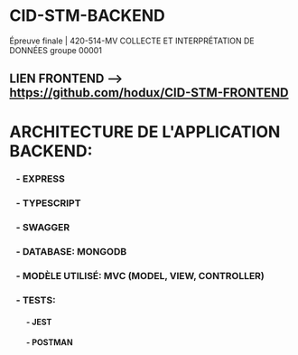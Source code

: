 # CID-STM-BACKEND
Épreuve finale | 420-514-MV COLLECTE ET INTERPRÉTATION DE DONNÉES groupe 00001 

## LIEN FRONTEND --> https://github.com/hodux/CID-STM-FRONTEND

# ARCHITECTURE DE L'APPLICATION BACKEND:
###      &nbsp;&nbsp; - EXPRESS
###      &nbsp;&nbsp; - TYPESCRIPT
###      &nbsp;&nbsp; - SWAGGER
###      &nbsp;&nbsp; - DATABASE: MONGODB
###      &nbsp;&nbsp; - MODÈLE UTILISÉ: MVC (MODEL, VIEW, CONTROLLER)
###      &nbsp;&nbsp; - TESTS:
####        &nbsp;&nbsp;&nbsp;&nbsp;&nbsp;&nbsp;&nbsp;&nbsp; - JEST
####        &nbsp;&nbsp;&nbsp;&nbsp;&nbsp;&nbsp;&nbsp;&nbsp; - POSTMAN
          
